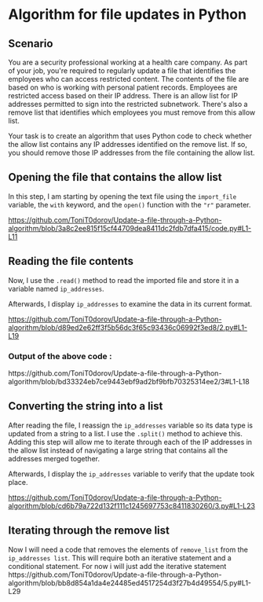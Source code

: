 # Algorithm for file updates in Python




<h2>Scenario</h2>
  
You are a security professional working at a health care company. As part of your job, you're required to regularly update a file that identifies the employees who can access restricted content. The contents of the file are based on who is working with personal patient records. Employees are restricted access based on their IP address. There is an allow list for IP addresses permitted to sign into the restricted subnetwork. There's also a remove list that identifies which employees you must remove from this allow list.

Your task is to create an algorithm that uses Python code to check whether the allow list contains any IP addresses identified on the remove list. If so, you should remove those IP addresses from the file containing the allow list. 
<br />



<h2>Opening the file that contains the allow list</h2>
In this step, I am starting by opening the text file using the <code>import_file</code> variable, the <code>with</code> keyword, and the <code>open()</code> function with the <code>"r"</code> parameter.


https://github.com/ToniT0dorov/Update-a-file-through-a-Python-algorithm/blob/3a8c2ee815f15cf44709dea8411dc2fdb7dfa415/code.py#L1-L11

<h2>Reading the file contents</h2>
Now, I use the <code>.read()</code> method to read the imported file and store it in a variable named <code>ip_addresses</code>.

Afterwards, I display <code>ip_addresses</code> to examine the data in its current format.

https://github.com/ToniT0dorov/Update-a-file-through-a-Python-algorithm/blob/d89ed2e62ff3f5b56dc3f65c93436c06992f3ed8/2.py#L1-L19

<h3>Output of the above code :</h3>
https://github.com/ToniT0dorov/Update-a-file-through-a-Python-algorithm/blob/bd33324eb7ce9443ebf9ad2bf9bfb70325314ee2/3#L1-L18

<h2>Converting the string into a list</h2>
After reading the file, I reassign the <code>ip_addresses</code> variable so its data type is updated from a string to a list. I use the  <code>.split()</code> method to achieve this. Adding this step will allow me to iterate through each of the IP addresses in the allow list instead of navigating a large string that contains all the addresses merged together.

Afterwards, I display the <code>ip_addresses</code> variable to verify that the update took place.

https://github.com/ToniT0dorov/Update-a-file-through-a-Python-algorithm/blob/cd6b79a722d132f111c1245697753c8411830260/3.py#L1-L23

<h2>Iterating through the remove list</h2>
Now I will need a code that removes the elements of <code>remove_list</code> from the <code>ip_addresses list</code>. This will require both an iterative statement and a conditional statement.
For now i will just add the iterative statement
https://github.com/ToniT0dorov/Update-a-file-through-a-Python-algorithm/blob/bb8d854a1da4e24485ed4517254d3f27b4d49554/5.py#L1-L29
